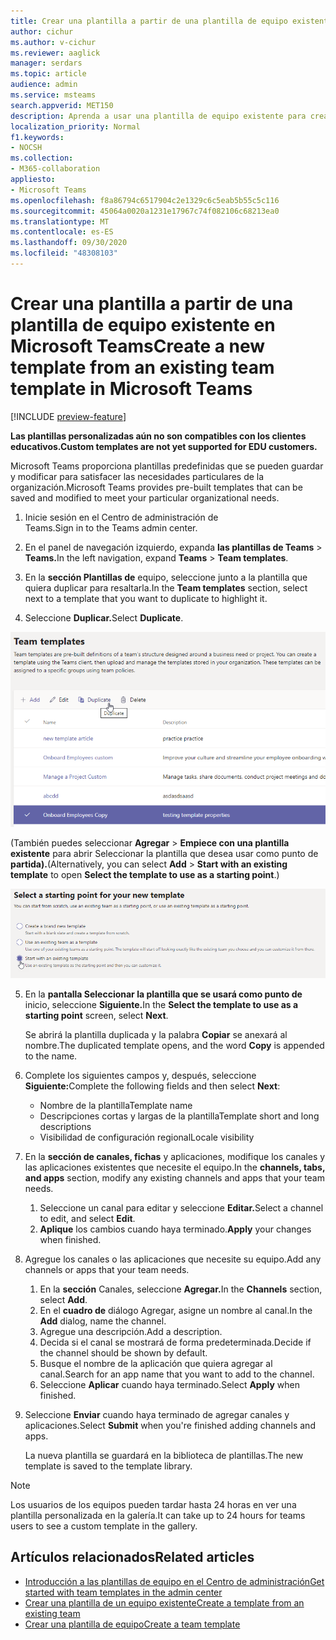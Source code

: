 ```yaml
---
title: Crear una plantilla a partir de una plantilla de equipo existente en Microsoft Teams
author: cichur
ms.author: v-cichur
ms.reviewer: aaglick
manager: serdars
ms.topic: article
audience: admin
ms.service: msteams
search.appverid: MET150
description: Aprenda a usar una plantilla de equipo existente para crear una plantilla de equipo en Microsoft Teams.
localization_priority: Normal
f1.keywords:
- NOCSH
ms.collection:
- M365-collaboration
appliesto:
- Microsoft Teams
ms.openlocfilehash: f8a86794c6517904c2e1329c6c5eab5b55c5c116
ms.sourcegitcommit: 45064a0020a1231e17967c74f082106c68213ea0
ms.translationtype: MT
ms.contentlocale: es-ES
ms.lasthandoff: 09/30/2020
ms.locfileid: "48308103"
---
```

# <a name="create-a-new-template-from-an-existing-team-template-in-microsoft-teams"></a><span data-ttu-id="f3b77-103">Crear una plantilla a partir de una plantilla de equipo existente en Microsoft Teams</span><span class="sxs-lookup"><span data-stu-id="f3b77-103">Create a new template from an existing team template in Microsoft Teams</span></span>

[!INCLUDE [preview-feature](includes/preview-feature.md)]

<span data-ttu-id="f3b77-104">**Las plantillas personalizadas aún no son compatibles con los clientes educativos.**</span><span class="sxs-lookup"><span data-stu-id="f3b77-104">**Custom templates are not yet supported for EDU customers.**</span></span>

<span data-ttu-id="f3b77-105">Microsoft Teams proporciona plantillas predefinidas que se pueden guardar y modificar para satisfacer las necesidades particulares de la organización.</span><span class="sxs-lookup"><span data-stu-id="f3b77-105">Microsoft Teams provides pre-built templates that can be saved and modified to meet your particular organizational needs.</span></span>

1. <span data-ttu-id="f3b77-106">Inicie sesión en el Centro de administración de Teams.</span><span class="sxs-lookup"><span data-stu-id="f3b77-106">Sign in to the Teams admin center.</span></span>

2. <span data-ttu-id="f3b77-107">En el panel de navegación izquierdo, expanda **las plantillas de Teams**  >  **Teams.**</span><span class="sxs-lookup"><span data-stu-id="f3b77-107">In the left navigation, expand **Teams** > **Team templates**.</span></span>

3. <span data-ttu-id="f3b77-108">En la **sección Plantillas de** equipo, seleccione junto a la plantilla que quiera duplicar para resaltarla.</span><span class="sxs-lookup"><span data-stu-id="f3b77-108">In the **Team templates** section, select next to a template that you want to duplicate to highlight it.</span></span>

4. <span data-ttu-id="f3b77-109">Seleccione **Duplicar.**</span><span class="sxs-lookup"><span data-stu-id="f3b77-109">Select **Duplicate**.</span></span>

![Imagen del cuadro de diálogo Plantillas de equipo con la opción Agregar resaltada.](media/template-duplicate.png)

<span data-ttu-id="f3b77-111">(También puedes seleccionar **Agregar**  >  **Empiece con una plantilla existente** para abrir Seleccionar la plantilla que desea usar como punto de **partida).**</span><span class="sxs-lookup"><span data-stu-id="f3b77-111">(Alternatively, you can select **Add** > **Start with an existing template** to open **Select the template to use as a starting point**.)</span></span>

![Imagen de la pantalla de punto de inicio de las plantillas de equipo con la opción Empezar con una plantilla existente resaltada.](media/template-start-existing-template.png)

5. <span data-ttu-id="f3b77-113">En la **pantalla Seleccionar la plantilla que se usará como punto de** inicio, seleccione **Siguiente.**</span><span class="sxs-lookup"><span data-stu-id="f3b77-113">In the **Select the template to use as a starting point** screen, select **Next**.</span></span>

    <span data-ttu-id="f3b77-114">Se abrirá la plantilla duplicada y la palabra **Copiar** se anexará al nombre.</span><span class="sxs-lookup"><span data-stu-id="f3b77-114">The duplicated template opens, and the word **Copy** is appended to the name.</span></span>

6. <span data-ttu-id="f3b77-115">Complete los siguientes campos y, después, seleccione **Siguiente:**</span><span class="sxs-lookup"><span data-stu-id="f3b77-115">Complete the following fields and then select **Next**:</span></span>
    - <span data-ttu-id="f3b77-116">Nombre de la plantilla</span><span class="sxs-lookup"><span data-stu-id="f3b77-116">Template name</span></span>
    - <span data-ttu-id="f3b77-117">Descripciones cortas y largas de la plantilla</span><span class="sxs-lookup"><span data-stu-id="f3b77-117">Template short and long descriptions</span></span>
    - <span data-ttu-id="f3b77-118">Visibilidad de configuración regional</span><span class="sxs-lookup"><span data-stu-id="f3b77-118">Locale visibility</span></span>  

7. <span data-ttu-id="f3b77-119">En la **sección de canales, fichas** y aplicaciones, modifique los canales y las aplicaciones existentes que necesite el equipo.</span><span class="sxs-lookup"><span data-stu-id="f3b77-119">In the **channels, tabs, and apps** section, modify any existing channels and apps that your team needs.</span></span>

    1. <span data-ttu-id="f3b77-120">Seleccione un canal para editar y seleccione **Editar.**</span><span class="sxs-lookup"><span data-stu-id="f3b77-120">Select a channel to edit, and select **Edit**.</span></span>
    2. <span data-ttu-id="f3b77-121">**Aplique** los cambios cuando haya terminado.</span><span class="sxs-lookup"><span data-stu-id="f3b77-121">**Apply** your changes when finished.</span></span>

8. <span data-ttu-id="f3b77-122">Agregue los canales o las aplicaciones que necesite su equipo.</span><span class="sxs-lookup"><span data-stu-id="f3b77-122">Add any channels or apps that your team needs.</span></span>

    1. <span data-ttu-id="f3b77-123">En la **sección** Canales, seleccione **Agregar.**</span><span class="sxs-lookup"><span data-stu-id="f3b77-123">In the **Channels** section, select **Add**.</span></span>
    2. <span data-ttu-id="f3b77-124">En el **cuadro de** diálogo Agregar, asigne un nombre al canal.</span><span class="sxs-lookup"><span data-stu-id="f3b77-124">In the **Add** dialog, name the channel.</span></span>
    3. <span data-ttu-id="f3b77-125">Agregue una descripción.</span><span class="sxs-lookup"><span data-stu-id="f3b77-125">Add a description.</span></span>
    4. <span data-ttu-id="f3b77-126">Decida si el canal se mostrará de forma predeterminada.</span><span class="sxs-lookup"><span data-stu-id="f3b77-126">Decide if the channel should be shown by default.</span></span>
    5. <span data-ttu-id="f3b77-127">Busque el nombre de la aplicación que quiera agregar al canal.</span><span class="sxs-lookup"><span data-stu-id="f3b77-127">Search for an app name that you want to add to the channel.</span></span>
    6. <span data-ttu-id="f3b77-128">Seleccione **Aplicar** cuando haya terminado.</span><span class="sxs-lookup"><span data-stu-id="f3b77-128">Select **Apply** when finished.</span></span>

7. <span data-ttu-id="f3b77-129">Seleccione **Enviar** cuando haya terminado de agregar canales y aplicaciones.</span><span class="sxs-lookup"><span data-stu-id="f3b77-129">Select **Submit** when you're finished adding channels and apps.</span></span>

    <span data-ttu-id="f3b77-130">La nueva plantilla se guardará en la biblioteca de plantillas.</span><span class="sxs-lookup"><span data-stu-id="f3b77-130">The new template is saved to the template library.</span></span>

> [!Note]
> <span data-ttu-id="f3b77-131">Los usuarios de los equipos pueden tardar hasta 24 horas en ver una plantilla personalizada en la galería.</span><span class="sxs-lookup"><span data-stu-id="f3b77-131">It can take up to 24 hours for teams users to see a custom template in the gallery.</span></span>

## <a name="related-articles"></a><span data-ttu-id="f3b77-132">Artículos relacionados</span><span class="sxs-lookup"><span data-stu-id="f3b77-132">Related articles</span></span>

- [<span data-ttu-id="f3b77-133">Introducción a las plantillas de equipo en el Centro de administración</span><span class="sxs-lookup"><span data-stu-id="f3b77-133">Get started with team templates in the admin center</span></span>](get-started-with-teams-templates-in-the-admin-console.md)
- [<span data-ttu-id="f3b77-134">Crear una plantilla de un equipo existente</span><span class="sxs-lookup"><span data-stu-id="f3b77-134">Create a template from an existing team</span></span>](create-template-from-existing-team.md)
- [<span data-ttu-id="f3b77-135">Crear una plantilla de equipo</span><span class="sxs-lookup"><span data-stu-id="f3b77-135">Create a team template</span></span>](create-a-team-template.md)